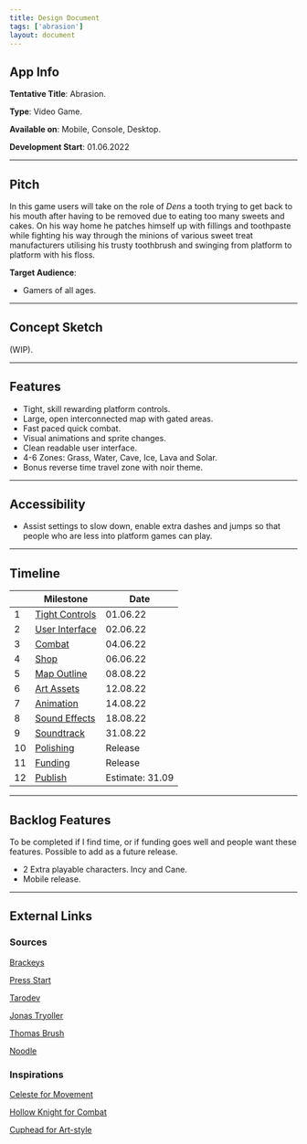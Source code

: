 ```yaml
---
title: Design Document
tags: ['abrasion']
layout: document
---
```

## App Info
__Tentative Title__: Abrasion.

__Type__: Video Game.

__Available on__: Mobile, Console, Desktop.

__Development Start__: 01.06.2022

---

## Pitch
In this game users will take on the role of _Dens_ a tooth trying to get back to his mouth after having to be removed due to eating too many sweets and cakes. On his way home he patches himself up with fillings and toothpaste while fighting his way through the minions of various sweet treat manufacturers utilising his trusty toothbrush and swinging from platform to platform with his floss.


__Target Audience__:
- Gamers of all ages.

---


## Concept Sketch
(WIP).

---


## Features
- Tight, skill rewarding platform controls.
- Large, open interconnected map with gated areas.
- Fast paced quick combat.
- Visual animations and sprite changes.
- Clean readable user interface.
- 4-6 Zones: Grass, Water, Cave, Ice, Lava and Solar.
- Bonus reverse time travel zone with noir theme.

---


## Accessibility
- Assist settings to slow down, enable extra dashes and jumps so that people who are less into platform games can play.

---


## Timeline
|     | Milestone                          | Date |
| --- | ---------------------------------- | ---- |
| 1   | [Tight Controls](Tight%20Controls) |  01.06.22    |
| 2   | [User Interface](User%20Interface) |   02.06.22   |
| 3   | [Combat](Combat)                   |  04.06.22    |
| 4   | [Shop](Shop)                       |    06.06.22  |
| 5   | [Map Outline](Map%20Outline)       |     08.08.22 |
| 6   | [Art Assets](Art%20Assets)         |    12.08.22  |
| 7   | [Animation](Animation)             |    14.08.22  |
| 8   | [Sound Effects](Sound%20Effects)   | 18.08.22     |
| 9   | [Soundtrack](Soundtrack)           |   31.08.22   |
| 10  | [Polishing](Polishing)             |  Release    |
| 11  | [Funding](Funding)                 |   Release   |
| 12  | [Publish](Publish)                 |  Estimate: 31.09    |

---


## Backlog Features
To be completed if I find time, or if funding goes well and people want these features. Possible to add as a future release.

- 2 Extra playable characters. Incy and Cane.
- Mobile release.

---

## External Links

### Sources
[Brackeys](https://brackeys.com)

[Press Start](https://pressstart.vip)

[Tarodev](https://www.youtube.com/c/Tarodev/about)

[Jonas Tryoller](https://www.youtube.com/c/JonasTyroller)

[Thomas Brush](https://www.youtube.com/watch?v=LAzaateh9q4&list=WL&index=15&t=2s)

[Noodle](https://www.youtube.com/watch?v=yLd5wmBNCBM)

### Inspirations
[Celeste for Movement](http://www.celestegame.com)

[Hollow Knight for Combat](https://www.hollowknight.com)

[Cuphead for Art-style](http://www.cupheadgame.com)
